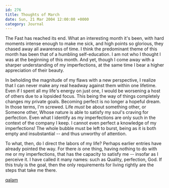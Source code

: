 ```yaml
---
id: 276
title: Thoughts of March
date: Sun, 21 Mar 2004 12:00:00 +0000
category: Journal
---
```


The Fast has reached its end.  What an interesting month it's been, with
hard moments intense enough to make me sick, and high points so
glorious, they chased away all awareness of time.  I think the
predominant theme of this month has been that of a humbling
self-education.  I am not who I thought I was at the beginning of this
month.  And yet, though I come away with a sharper understanding of my
imperfections, at the same time I bear a higher appreciation of their
beauty.

In beholding the magnitude of my flaws with a new perspective, I realize
that I can never make any real headway against them within one lifetime.
Even if I spent all my life's energy on just one, I would be worsening a
host of others due to a lopsided focus.  This being the way of things
completely changes my private goals.  Becoming perfect is no longer a
hopeful dream.  In those terms, I'm screwed.  Life *must* be about
something other, or Someone other, Whose nature is able to satisfy my
soul's craving for perfection.  Even what I identify as my imperfections
are only such in the context of the company I keep.  I cannot even
perfect a knowledge of my imperfections!  The whole bubble must be left
to burst, being as it is both empty and insubstantial -- and thus
unworthy of attention.

To what, then, do I direct the labors of my life?  Perhaps earlier
entries have already pointed the way.  For there *is* one thing, having
nothing to do with me or my imperfections, that has the capacity to
satisfy me -- insofar as I perceive it.  I have called it many names:
such as Quality, perfection, God.  If this truly is the goal, then the
only requirements for living rightly are the steps that take me there.

[qalam](qalam)


